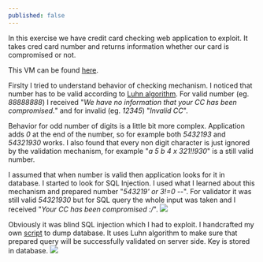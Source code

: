 ```yaml
---
published: false
---
```

In this exercise we have credit card checking web application to exploit. It takes cred card number and returns information whether our card is compromised or not.

This VM can be found [here](https://pentesterlab.com/exercises/luhn).

Firslty I tried to understand behavior of checking mechanism. I noticed that number has to be valid according to [Luhn algorithm](https://en.wikipedia.org/wiki/Luhn_algorithm). For valid number (eg. _88888888_) I received "_We have no information that your CC has been compromised._" and for invalid (eg. _12345_)  "_Invalid CC_". 

Behavior for odd number of digits is a little bit more complex. Application adds _0_ at the end of the number, so for example both _5432193_ and _54321930_ works. I also found that every non digit character is just ignored by the validation mechanism, for example "_a 5 b 4 x 321!!930_" is a still valid number. 

I assumed that when number is valid then application looks for it in database. I started to look for SQL Injection. I used what I learned about this mechanism and prepared number "_543219' or 3!=0 --_". For validator it was still valid _54321930_ but for SQL query the whole input was taken and I received "_Your CC has been compromised :/_".
![]({{site.baseurl}}/images/luhn_1.png)

Obviously it was blind SQL injection which I had to exploit. I handcrafted my own [script](https://github.com/mmmds/walkthroughs/blob/master/luhn/blind_luhn.py) to dump database. It uses Luhn algorithm to make sure that prepared query will be successfully validated on server side.
Key is stored in database.
![]({{site.baseurl}}/images/luhn_2.png)